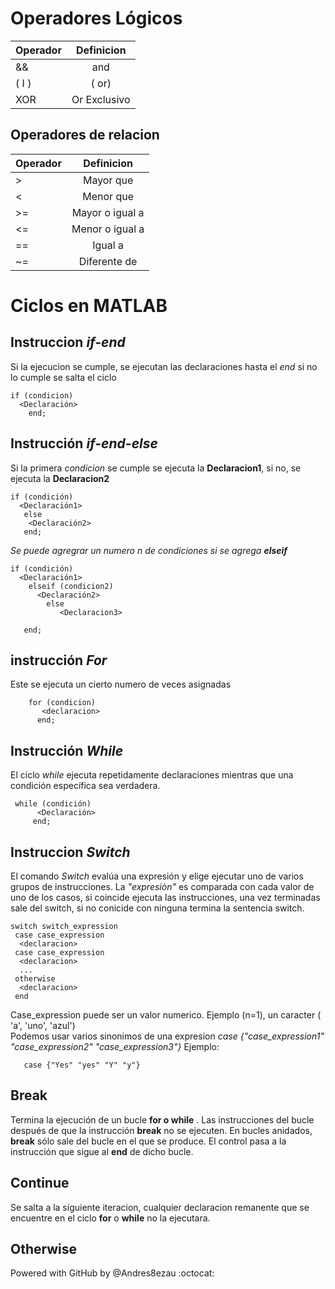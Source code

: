 # __Operadores Lógicos__


| Operador      |  Definicion   |
| ------------- |:-------------:| 
| &&            | and           |
|     ( I )     | ( or)         |
| XOR           | Or Exclusivo  |

##  Operadores de relacion

| Operador      |  Definicion   |
| ------------- |:-------------:| 
| >             | Mayor que     |
| <             | Menor que     |
| >=            | Mayor o igual a  |
| <=            | Menor o igual a  |
| ==            | Igual a       |
| ~=            | Diferente de |

# __Ciclos en MATLAB__

## Instruccion _if-end_

   Si la ejecucion se cumple, se ejecutan las declaraciones hasta el *end* 
   si no lo cumple se salta el ciclo 
   
   
    if (condicion)
      <Declaración>
        end;
## Instrucción _if-end-else_ 
Si la primera *condicion* se cumple se ejecuta la **Declaracion1**, si no, se ejecuta la **Declaracion2**   
        
    if (condición)
      <Declaración1>
       else
        <Declaración2>
       end;
 _Se puede agregrar un numero n de condiciones si se agrega **elseif**_
  
     
    if (condición)
      <Declaración1>
        elseif (condicion2)
          <Declaración2>
            else
               <Declaracion3>
        
       end;
 
## instrucción _For_
  Este se ejecuta un cierto numero de veces asignadas      
        
        for (condicion) 
           <declaracion>
          end;
## Instrucción _While_
El ciclo *while* ejecuta repetidamente declaraciones mientras que una condición específica sea verdadera.
  
     while (condición)
          <Declaración>
         end;
## Instruccion _Switch_
El comando *Switch* evalúa una expresión y elige ejecutar uno de varios grupos de instrucciones.
La _"expresiòn"_ es comparada con cada valor de uno de los casos, si
coincide ejecuta las instrucciones, una vez terminadas sale del switch, si
no conicide con ninguna termina la sentencia switch.


    switch switch_expression
     case case_expression
      <declaracion>
     case case_expression
      <declaracion>
      ...
     otherwise
      <declaracion>
     end 
Case_expression puede ser un valor numerico. 
Ejemplo (n=1), un caracter ( 'a', 'uno', 'azul')  
Podemos usar varios sinonimos de una expresion *case {"case_expression1" "case_expression2" "case_expression3"}*
    Ejemplo: 
       
       case {"Yes" "yes" "Y" "y"}
## Break
Termina la ejecución de un bucle __for o while__ . Las instrucciones del bucle después de que la instrucción __break__ no se ejecuten.
En bucles anidados, __break__ sólo sale del bucle en el que se produce. El control pasa a la instrucción que sigue al __end__ de dicho bucle.
## Continue
Se salta a la siguiente iteracion, cualquier declaracion remanente que se encuentre en el ciclo __for__ o __while__ no la ejecutara.


## Otherwise

Powered with GitHub by @Andres8ezau :octocat:

